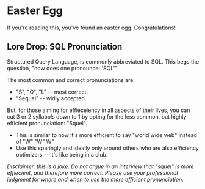 # Easter Egg
If you're reading this, you've found an easter egg.  Congratulations!

## Lore Drop: SQL Pronunciation
Structured Query Language, is commonly abbreviated to SQL.  This begs the question, "how does one pronounce: 'SQL'"

The most common and correct pronunciations are:
  - "S", "Q", "L" -- most correct.
  - "Sequel" -- widly accepted.

But, for those aiming for effieceiency in all aspects of their lives, you can cut 3 or 2 syllabols down to 1 by opting for the less common, but highly efficient pronunciation: "Squel".
  - This is similar to how it's more efficient to say "world wide web" instead of "W" "W" W"
  - Use this sparingly and ideally only around others who are also efficiency optimizers -- it's like being in a club.

*Disclaimer: this is a joke.  Do not argue in an interview that "squel" is more effiecient, and therefore more correct.  Please use your professional judgment for where and when to use the more efficient pronunciation.*
